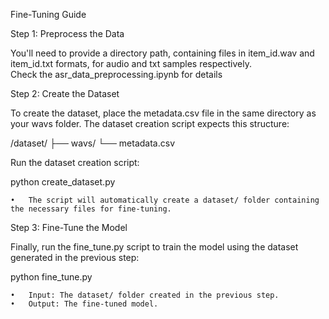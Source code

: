 Fine-Tuning Guide

Step 1: Preprocess the Data

You'll need to provide a directory path, containing files in item_id.wav and item_id.txt formats, for audio and txt samples respectively.   
Check the asr_data_preprocessing.ipynb for details

Step 2: Create the Dataset

To create the dataset, place the metadata.csv file in the same directory as your wavs folder. The dataset creation script expects this structure:

/dataset/
   ├── wavs/
   └── metadata.csv

Run the dataset creation script:

python create_dataset.py

	•	The script will automatically create a dataset/ folder containing the necessary files for fine-tuning.

Step 3: Fine-Tune the Model

Finally, run the fine_tune.py script to train the model using the dataset generated in the previous step:

python fine_tune.py

	•	Input: The dataset/ folder created in the previous step.
	•	Output: The fine-tuned model.

